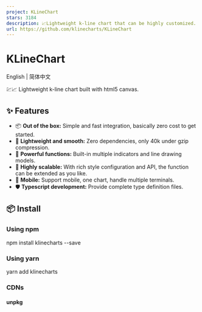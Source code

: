 ```yaml
---
project: KLineChart
stars: 3184
description: 📈Lightweight k-line chart that can be highly customized. Zero dependencies. Support mobile.（可高度自定义的轻量级k线图，无第三方依赖，支持移动端）
url: https://github.com/klinecharts/KLineChart
---
```


KLineChart
==========

English | 简体中文

  

💹📈 Lightweight k-line chart built with html5 canvas.

✨ Features
----------

-   📦 **Out of the box:** Simple and fast integration, basically zero cost to get started.
-   🚀 **Lightweight and smooth:** Zero dependencies, only 40k under gzip compression.
-   💪 **Powerful functions:** Built-in multiple indicators and line drawing models.
-   🎨 **Highly scalable:** With rich style configuration and API, the function can be extended as you like.
-   📱 **Mobile:** Support mobile, one chart, handle multiple terminals.
-   🛡 **Typescript development:** Provide complete type definition files.

📦 Install
----------

### Using npm

npm install klinecharts --save

### Using yarn

yarn add klinecharts

### CDNs

#### unpkg

<script type\="text/javascript" src\="https://unpkg.com/klinecharts/dist/klinecharts.min.js"\></script\>

#### jsDelivr

<script type\="text/javascript" src\="https://cdn.jsdelivr.net/npm/klinecharts/dist/klinecharts.min.js"\></script\>

📄 Docs
-------

### Online

https://www.klinecharts.com

### Locale

Execute command in root directory. Node.js is required.

# Install the dependencies
npm install

# Start document service
npm run docs:dev

After successful startup, open in the browser http://localhost:8888 .

🛠️ Build
---------

Execute command in root directory. Node.js is required.

# Install the dependencies
npm install

# Build files
npm run build

The generated files are in the dist folder.

🔗 Links
--------

-   KLineChart Preview: A more complete example.
-   KLineChart Pro: Financial chart built out of the box based on KLineChart.
-   openctp: Trading simulation environment for the Chinese market.

©️ License
----------

KLineChart is available under the Apache License V2.
